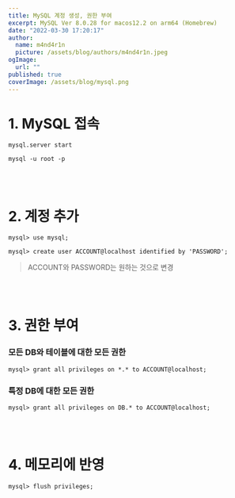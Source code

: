 ```yaml
---
title: MySQL 계정 생성, 권한 부여
excerpt: MySQL Ver 8.0.28 for macos12.2 on arm64 (Homebrew)
date: "2022-03-30 17:20:17"
author:
  name: m4nd4r1n
  picture: /assets/blog/authors/m4nd4r1n.jpeg
ogImage:
  url: ""
published: true
coverImage: /assets/blog/mysql.png
---
```


# 1. MySQL 접속

```shell
mysql.server start
```

```shell
mysql -u root -p
```

### ㅤ

# 2. 계정 추가

```shell
mysql> use mysql;
```

```shell
mysql> create user ACCOUNT@localhost identified by 'PASSWORD';
```

> ACCOUNT와 PASSWORD는 원하는 것으로 변경

### ㅤ

# 3. 권한 부여

### 모든 DB와 테이블에 대한 모든 권한

```shell
mysql> grant all privileges on *.* to ACCOUNT@localhost;
```

### 특정 DB에 대한 모든 권한

```shell
mysql> grant all privileges on DB.* to ACCOUNT@localhost;
```

### ㅤ

# 4. 메모리에 반영

```shell
mysql> flush privileges;
```
